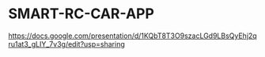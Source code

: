 # SMART-RC-CAR-APP
https://docs.google.com/presentation/d/1KQbT8T3O9szacLGd9LBsQyEhj2qru1at3_gLIY_7v3g/edit?usp=sharing
